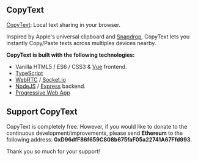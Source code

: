 ## CopyText

[CopyText](https://copytext.net): Local text sharing in your browser. 

Inspired by Apple's universal clipboard and [Snapdrop](https://snapdrop.net), CopyText lets you 
instantly Copy/Paste texts across multiples devices nearby.

**CopyText is built with the following technologies:**

- Vanilla HTML5 / ES6 / CSS3 & [Vue](https://vuejs.org/) frontend.
- [TypeScript](https://www.typescriptlang.org/)
- [WebRTC](http://webrtc.org/) / [Socket.io](https://socket.io)
- [NodeJS](https://nodejs.org/en/) / [Express](https://expressjs.com/) backend.
- [Progressive Web App](https://wikipedia.org/wiki/Progressive_Web_App)

## Support CopyText

CopyText is completely free. However, if you would like to donate to the continuous development/improvements, please send **Ethereum** to the following address: **0xD96dfF86f659C808b675faF05a22741A67Ffd993**.


Thank you so much for your support!